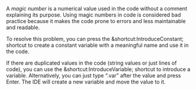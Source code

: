 A *magic number* is a numerical value used in the code without a comment explaining its purpose. 
Using magic numbers in code is considered bad practice because it makes the code prone to errors and less maintainable and readable.

To resolve this problem, you can press the &shortcut:IntroduceConstant; shortcut to create a constant variable 
with a meaningful name and use it in the code. 

If there are duplicated values in the code (string values or just lines of code),
you can use the &shortcut:IntroduceVariable; shortcut to introduce a variable.
Alternatively, you can just type “.var” after the value and press Enter. 
The IDE will create a new variable and move the value to it.
